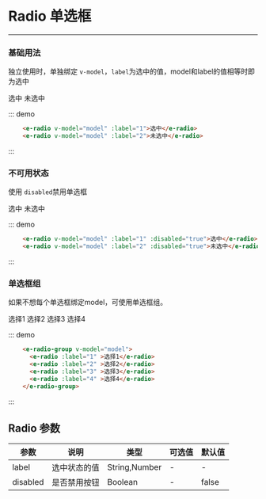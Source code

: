 # Radio 单选框
-----
### 基础用法

独立使用时，单独绑定 ```v-model```，```label```为选中的值，model和label的值相等时即为选中

<div class="demo-box">
  <div class="demo-block">
    <div class="m-10">
      <e-radio v-model="model" :label="1">选中</e-radio>
      <e-radio v-model="model" :label="2">未选中</e-radio>
    </div>
  </div>

  ::: demo
  ```html
      <e-radio v-model="model" :label="1">选中</e-radio>
      <e-radio v-model="model" :label="2">未选中</e-radio>
  ```
  :::
</div>

### 不可用状态

使用 ```disabled```禁用单选框

<div class="demo-box">
  <div class="demo-block">
    <div class="m-10">
      <e-radio v-model="model" :label="1" :disabled="true">选中</e-radio>
      <e-radio v-model="model" :label="2" :disabled="true">未选中</e-radio>
    </div>
  </div>

  ::: demo
  ```html
      <e-radio v-model="model" :label="1" :disabled="true">选中</e-radio>
      <e-radio v-model="model" :label="2" :disabled="true">未选中</e-radio>
  ```
  :::
</div>

### 单选框组

如果不想每个单选框绑定model，可使用单选框组。

<div class="demo-box">
  <div class="demo-block">
    <div class="m-10">
      <e-radio-group v-model="model">
        <e-radio :label="1" >选择1</e-radio>
        <e-radio :label="2" >选择2</e-radio>
        <e-radio :label="3" >选择3</e-radio>
        <e-radio :label="4" >选择4</e-radio>
      </e-radio-group>
    </div>
  </div>

  ::: demo
  ```html
      <e-radio-group v-model="model">
        <e-radio :label="1" >选择1</e-radio>
        <e-radio :label="2" >选择2</e-radio>
        <e-radio :label="3" >选择3</e-radio>
        <e-radio :label="4" >选择4</e-radio>
      </e-radio-group>
  ```
  :::


## Radio 参数

| 参数      | 说明          | 类型      | 可选值                           | 默认值  |
|---------- |-------------- |---------- |--------------------------------  |-------- |
| label | 选中状态的值 | String,Number | - | - |
| disabled | 是否禁用按钮 | Boolean | - | false |

<script>
  export default {
    data() {
      return {
        model:1,
      }
    },
  }
</script>